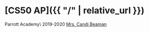 # [CS50 AP]({{ "/" | relative_url }})

Parrott Academy\\
2019-2020
[Mrs. Candi Beaman](mailto:cbeaman@parrottacademy.org)
